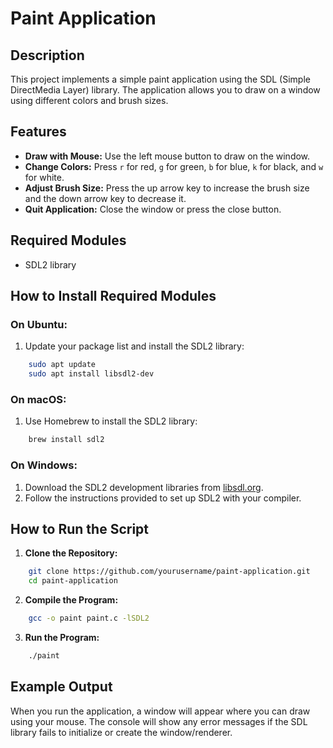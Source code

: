 # Paint Application

## Description
This project implements a simple paint application using the SDL (Simple DirectMedia Layer) library. The application allows you to draw on a window using different colors and brush sizes. 

## Features

- **Draw with Mouse:** Use the left mouse button to draw on the window.
- **Change Colors:** Press `r` for red, `g` for green, `b` for blue, `k` for black, and `w` for white.
- **Adjust Brush Size:** Press the up arrow key to increase the brush size and the down arrow key to decrease it.
- **Quit Application:** Close the window or press the close button.

## Required Modules

- SDL2 library

## How to Install Required Modules

### On Ubuntu:

1. Update your package list and install the SDL2 library:

```sh
    sudo apt update
    sudo apt install libsdl2-dev
```

### On macOS:

1. Use Homebrew to install the SDL2 library:

```sh
    brew install sdl2
```

### On Windows:

1. Download the SDL2 development libraries from [libsdl.org](https://www.libsdl.org/download-2.0.php).
2. Follow the instructions provided to set up SDL2 with your compiler.

## How to Run the Script

1. **Clone the Repository:**

```sh
    git clone https://github.com/yourusername/paint-application.git
    cd paint-application
```

2. **Compile the Program:**

```sh
    gcc -o paint paint.c -lSDL2
```

3. **Run the Program:**

```sh
    ./paint
```

## Example Output
When you run the application, a window will appear where you can draw using your mouse. The console will show any error messages if the SDL library fails to initialize or create the window/renderer.
